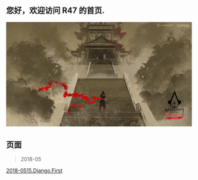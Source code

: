 ## 您好，欢迎访问 R47 的首页.

![](bg.jpg)

## 页面
> 2018-05

[2018-0515.Django.First](https://github.com/Rsyncy/R47/blob/master/2018-0515-django.md)
